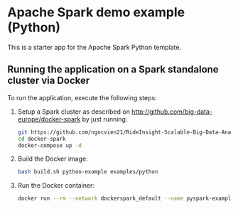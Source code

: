 # Apache Spark demo example (Python)
This is a starter app for the Apache Spark Python template.

## Running the application on a Spark standalone cluster via Docker

To run the application, execute the following steps:

1. Setup a Spark cluster as described on http://github.com/big-data-europe/docker-spark by just running: 
    ```bash
    git https://github.com/ngocvien21/RideInsight-Scalable-Big-Data-Analytics-Platform.git
    cd docker-spark
    docker-compose up -d
    ```
2. Build the Docker image:
    ```bash
    bash build.sh python-example examples/python
    ```
3. Run the Docker container:
    ```bash
    docker run --rm --network dockerspark_default --name pyspark-example bde2020/spark-python-example:3.3.0-hadoop3.3
    ```
